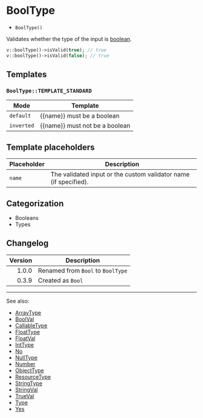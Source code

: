 # BoolType

- `BoolType()`

Validates whether the type of the input is [boolean](http://php.net/types.boolean).

```php
v::boolType()->isValid(true); // true
v::boolType()->isValid(false); // true
```

## Templates

### `BoolType::TEMPLATE_STANDARD`

| Mode       | Template                       |
|------------|--------------------------------|
| `default`  | {{name}} must be a boolean     |
| `inverted` | {{name}} must not be a boolean |

## Template placeholders

| Placeholder | Description                                                      |
|-------------|------------------------------------------------------------------|
| `name`      | The validated input or the custom validator name (if specified). |

## Categorization

- Booleans
- Types

## Changelog

| Version | Description                       |
|--------:|-----------------------------------|
|   1.0.0 | Renamed from `Bool` to `BoolType` |
|   0.3.9 | Created as `Bool`                 |

***
See also:

- [ArrayType](ArrayType.md)
- [BoolVal](BoolVal.md)
- [CallableType](CallableType.md)
- [FloatType](FloatType.md)
- [FloatVal](FloatVal.md)
- [IntType](IntType.md)
- [No](No.md)
- [NullType](NullType.md)
- [Number](Number.md)
- [ObjectType](ObjectType.md)
- [ResourceType](ResourceType.md)
- [StringType](StringType.md)
- [StringVal](StringVal.md)
- [TrueVal](TrueVal.md)
- [Type](Type.md)
- [Yes](Yes.md)
